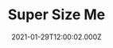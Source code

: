 ---
title: "Super Size Me"
year: 2004
date: 2021-01-29T12:00:02.000Z
permalink: /almanac/movies/2021-01-29-super-size-me/index.html
link: https://letterboxd.com/rknightuk/film/super-size-me/
rating: 3
tmdbid: 9372
---